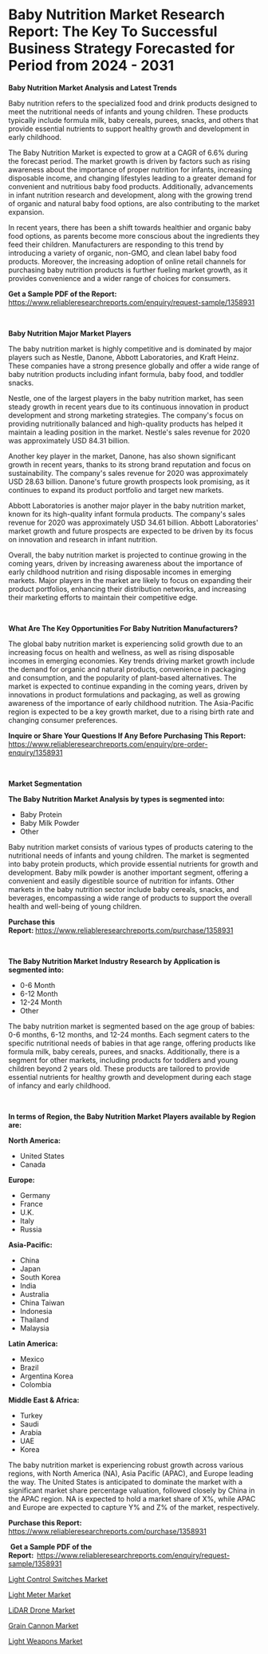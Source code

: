 <p><h1>Baby Nutrition Market Research Report: The Key To Successful Business Strategy Forecasted for Period from 2024 - 2031</h1></p><p><strong>Baby Nutrition Market Analysis and Latest Trends</strong></p>
<p><p>Baby nutrition refers to the specialized food and drink products designed to meet the nutritional needs of infants and young children. These products typically include formula milk, baby cereals, purees, snacks, and others that provide essential nutrients to support healthy growth and development in early childhood.</p><p>The Baby Nutrition Market is expected to grow at a CAGR of 6.6% during the forecast period. The market growth is driven by factors such as rising awareness about the importance of proper nutrition for infants, increasing disposable income, and changing lifestyles leading to a greater demand for convenient and nutritious baby food products. Additionally, advancements in infant nutrition research and development, along with the growing trend of organic and natural baby food options, are also contributing to the market expansion.</p><p>In recent years, there has been a shift towards healthier and organic baby food options, as parents become more conscious about the ingredients they feed their children. Manufacturers are responding to this trend by introducing a variety of organic, non-GMO, and clean label baby food products. Moreover, the increasing adoption of online retail channels for purchasing baby nutrition products is further fueling market growth, as it provides convenience and a wider range of choices for consumers.</p></p>
<p><strong>Get a Sample PDF of the Report:&nbsp;</strong> <a href="https://www.reliableresearchreports.com/enquiry/request-sample/1358931">https://www.reliableresearchreports.com/enquiry/request-sample/1358931</a></p>
<p>&nbsp;</p>
<p><strong>Baby Nutrition Major Market Players</strong></p>
<p><p>The baby nutrition market is highly competitive and is dominated by major players such as Nestle, Danone, Abbott Laboratories, and Kraft Heinz. These companies have a strong presence globally and offer a wide range of baby nutrition products including infant formula, baby food, and toddler snacks.</p><p>Nestle, one of the largest players in the baby nutrition market, has seen steady growth in recent years due to its continuous innovation in product development and strong marketing strategies. The company's focus on providing nutritionally balanced and high-quality products has helped it maintain a leading position in the market. Nestle's sales revenue for 2020 was approximately USD 84.31 billion.</p><p>Another key player in the market, Danone, has also shown significant growth in recent years, thanks to its strong brand reputation and focus on sustainability. The company's sales revenue for 2020 was approximately USD 28.63 billion. Danone's future growth prospects look promising, as it continues to expand its product portfolio and target new markets.</p><p>Abbott Laboratories is another major player in the baby nutrition market, known for its high-quality infant formula products. The company's sales revenue for 2020 was approximately USD 34.61 billion. Abbott Laboratories' market growth and future prospects are expected to be driven by its focus on innovation and research in infant nutrition.</p><p>Overall, the baby nutrition market is projected to continue growing in the coming years, driven by increasing awareness about the importance of early childhood nutrition and rising disposable incomes in emerging markets. Major players in the market are likely to focus on expanding their product portfolios, enhancing their distribution networks, and increasing their marketing efforts to maintain their competitive edge.</p></p>
<p>&nbsp;</p>
<p><strong>What Are The Key Opportunities For Baby Nutrition Manufacturers?</strong></p>
<p><p>The global baby nutrition market is experiencing solid growth due to an increasing focus on health and wellness, as well as rising disposable incomes in emerging economies. Key trends driving market growth include the demand for organic and natural products, convenience in packaging and consumption, and the popularity of plant-based alternatives. The market is expected to continue expanding in the coming years, driven by innovations in product formulations and packaging, as well as growing awareness of the importance of early childhood nutrition. The Asia-Pacific region is expected to be a key growth market, due to a rising birth rate and changing consumer preferences.</p></p>
<p><strong>Inquire or Share Your Questions If Any Before Purchasing This Report:</strong> <a href="https://www.reliableresearchreports.com/enquiry/pre-order-enquiry/1358931">https://www.reliableresearchreports.com/enquiry/pre-order-enquiry/1358931</a></p>
<p>&nbsp;</p>
<p><strong>Market Segmentation</strong></p>
<p><strong>The Baby Nutrition Market Analysis by types is segmented into:</strong></p>
<p><ul><li>Baby Protein</li><li>Baby Milk Powder</li><li>Other</li></ul></p>
<p><p>Baby nutrition market consists of various types of products catering to the nutritional needs of infants and young children. The market is segmented into baby protein products, which provide essential nutrients for growth and development. Baby milk powder is another important segment, offering a convenient and easily digestible source of nutrition for infants. Other markets in the baby nutrition sector include baby cereals, snacks, and beverages, encompassing a wide range of products to support the overall health and well-being of young children.</p></p>
<p><strong>Purchase this Report:&nbsp;</strong><a href="https://www.reliableresearchreports.com/purchase/1358931">https://www.reliableresearchreports.com/purchase/1358931</a></p>
<p>&nbsp;</p>
<p><strong>The Baby Nutrition Market Industry Research by Application is segmented into:</strong></p>
<p><ul><li>0-6 Month</li><li>6-12 Month</li><li>12-24 Month</li><li>Other</li></ul></p>
<p><p>The baby nutrition market is segmented based on the age group of babies: 0-6 months, 6-12 months, and 12-24 months. Each segment caters to the specific nutritional needs of babies in that age range, offering products like formula milk, baby cereals, purees, and snacks. Additionally, there is a segment for other markets, including products for toddlers and young children beyond 2 years old. These products are tailored to provide essential nutrients for healthy growth and development during each stage of infancy and early childhood.</p></p>
<p>&nbsp;</p>
<p><strong>In terms of Region, the Baby Nutrition Market Players available by Region are:</strong></p>
<p>
    <p> <strong> North America: </strong>
        <ul>
            <li>United States</li>
            <li>Canada</li>
        </ul>
        </p> 
    <p> <strong> Europe: </strong>
        <ul>
            <li>Germany</li>
            <li>France</li>
            <li>U.K.</li>
            <li>Italy</li>
            <li>Russia</li>
        </ul>
        </p> 
    <p> <strong> Asia-Pacific: </strong>
        <ul>
            <li>China</li>
            <li>Japan</li>
            <li>South Korea</li>
            <li>India</li>
            <li>Australia</li>
            <li>China Taiwan</li>
            <li>Indonesia</li>
            <li>Thailand</li>
            <li>Malaysia</li>
        </ul>
        </p> 
    <p> <strong> Latin America: </strong>
        <ul>
            <li>Mexico</li>
            <li>Brazil</li>
            <li>Argentina Korea</li>
            <li>Colombia</li>
        </ul>
        </p> 
    <p> <strong> Middle East & Africa: </strong>
        <ul>
            <li>Turkey</li>
            <li>Saudi</li>
            <li>Arabia</li>
            <li>UAE</li>
            <li>Korea</li>
        </ul>
    </p>
    </p>
<p><p>The baby nutrition market is experiencing robust growth across various regions, with North America (NA), Asia Pacific (APAC), and Europe leading the way. The United States is anticipated to dominate the market with a significant market share percentage valuation, followed closely by China in the APAC region. NA is expected to hold a market share of X%, while APAC and Europe are expected to capture Y% and Z% of the market, respectively.</p></p>
<p><strong>Purchase this Report: </strong><a href="https://www.reliableresearchreports.com/purchase/1358931">https://www.reliableresearchreports.com/purchase/1358931</a></p>
<p>&nbsp;<strong>Get a Sample PDF of the Report:&nbsp;&nbsp;</strong><a href="https://www.reliableresearchreports.com/enquiry/request-sample/1358931">https://www.reliableresearchreports.com/enquiry/request-sample/1358931</a></p>
<p><strong></strong></p>
<p><p><a href="https://medium.com/@bitmainantminer/light-control-switches-market-furnishes-information-on-market-share-market-trends-and-market-2d1127a474ab">Light Control Switches Market</a></p><p><a href="https://medium.com/@bitmainantminer/light-meter-market-report-reveals-the-latest-trends-and-growth-opportunities-of-this-market-01bb76e7e019">Light Meter Market</a></p><p><a href="https://medium.com/@bitmainantminer/lidar-drone-market-analysis-and-sze-forecasted-for-period-from-2024-to-2031-06716097b128">LiDAR Drone Market</a></p><p><a href="https://medium.com/@joedaniels66/decoding-grain-cannon-market-metrics-market-share-trends-and-growth-patterns-ace949f9401e">Grain Cannon Market</a></p><p><a href="https://medium.com/@bitmainantminer/light-weapons-market-report-reveals-the-latest-trends-and-growth-opportunities-of-this-market-9577164995a1">Light Weapons Market</a></p></p>